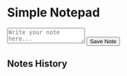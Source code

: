 <!DOCTYPE html>
<html lang="en">
  <head>
    <meta charset="UTF-8" />
    <meta name="viewport" content="width=device-width, initial-scale=1.0" />
    <title>Simple Notepad</title>
    <link rel="stylesheet" href="my.css" />
  </head>
  <body>
    <div class="container">
      <h1>Simple Notepad</h1>
      <textarea
        id="note-input"
        placeholder="Write your note here..."
      ></textarea>
      <button onclick="saveNote()">Save Note</button>
      <div id="notes-list">
        <h2>Notes History</h2>
        <ul id="notes"></ul>
      </div>
    </div>
    <script src="my.js"></script>
  </body>
</html>
